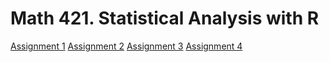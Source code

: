 # Math 421. Statistical Analysis with R
[Assignment 1](Assignment-1.html)
[Assignment 2](Assignment-2.html)
[Assignment 3](Assignment3.html)
[Assignment 4](Assignment4.html)